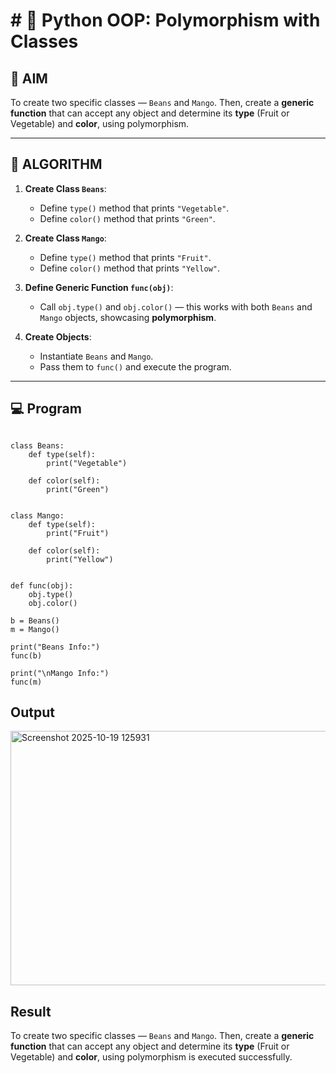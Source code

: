 # # 🐍 Python OOP: Polymorphism with Classes

## 🎯 AIM

To create two specific classes — `Beans` and `Mango`. Then, create a **generic function** that can accept any object and determine its **type** (Fruit or Vegetable) and **color**, using polymorphism.

---

## 🧠 ALGORITHM

1. **Create Class `Beans`**:
   - Define `type()` method that prints `"Vegetable"`.
   - Define `color()` method that prints `"Green"`.

2. **Create Class `Mango`**:
   - Define `type()` method that prints `"Fruit"`.
   - Define `color()` method that prints `"Yellow"`.

3. **Define Generic Function `func(obj)`**:
   - Call `obj.type()` and `obj.color()` — this works with both `Beans` and `Mango` objects, showcasing **polymorphism**.

4. **Create Objects**:
   - Instantiate `Beans` and `Mango`.
   - Pass them to `func()` and execute the program.

---

## 💻 Program
```

class Beans:
    def type(self):
        print("Vegetable")

    def color(self):
        print("Green")


class Mango:
    def type(self):
        print("Fruit")

    def color(self):
        print("Yellow")


def func(obj):
    obj.type()
    obj.color()

b = Beans()
m = Mango()

print("Beans Info:")
func(b)

print("\nMango Info:")
func(m)
```
## Output
<img width="923" height="407" alt="Screenshot 2025-10-19 125931" src="https://github.com/user-attachments/assets/387bcf90-00c7-4ce6-a508-8eeab29ccbd9" />

## Result
To create two specific classes — `Beans` and `Mango`. Then, create a **generic function** that can accept any object and determine its **type** (Fruit or Vegetable) and **color**, using polymorphism is executed successfully.
